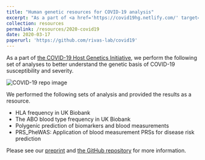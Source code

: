 ```yaml
---
title: "Human genetic resources for COVID-19 analysis"
excerpt: "As a part of <a href='https://covid19hg.netlify.com/' target='_blank'>the COVID-19 Host Genetics Initiative</a>, we perform the following set of analyses to better understand the genetic basis of COVID-19 susceptibility and severity.<br/><img src='/images/500x300.png'>"
collection: resources
permalink: /resources/2020-covid19
date: 2020-03-17
paperurl: 'https://github.com/rivas-lab/covid19'
---
```


As a part of [the COVID-19 Host Genetics Initiative](https://covid19hg.netlify.com/), we perform the following set of analyses to better understand the genetic basis of COVID-19 susceptibility and severity.

![COVID-19 repo image](/images/500x300.png)

We performed the following sets of analysis and provided the results as a resource.

- HLA frequency in UK Biobank
- The ABO blood type frequency in UK Biobank
- Polygenic prediction of biomarkers and blood measurements
- PRS_PheWAS: Application of blood measurement PRSs for disease risk prediction

Please see our [preprint](/publication/preprint-2020-03-24-covid19) and [the GitHub repository](https://github.com/rivas-lab/covid19) for more information.
